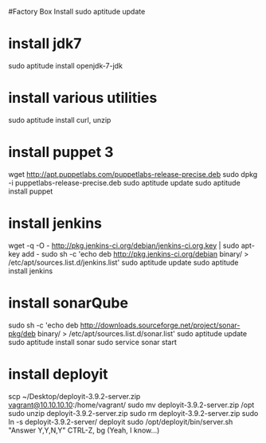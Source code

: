 #Factory Box  Install 
sudo aptitude update

# install jdk7
sudo aptitude install openjdk-7-jdk

# install various utilities
sudo aptitude install curl, unzip

# install puppet 3
wget http://apt.puppetlabs.com/puppetlabs-release-precise.deb
sudo dpkg -i puppetlabs-release-precise.deb
sudo aptitude update
sudo aptitude install puppet

# install jenkins
wget -q -O - http://pkg.jenkins-ci.org/debian/jenkins-ci.org.key | sudo apt-key add -
sudo sh -c 'echo deb http://pkg.jenkins-ci.org/debian binary/ > /etc/apt/sources.list.d/jenkins.list'
sudo aptitude update
sudo aptitude install jenkins

# install sonarQube
sudo sh -c 'echo deb http://downloads.sourceforge.net/project/sonar-pkg/deb binary/ > /etc/apt/sources.list.d/sonar.list'
sudo aptitude update
sudo aptitude install sonar
sudo service sonar start

# install deployit
scp ~/Desktop/deployit-3.9.2-server.zip vagrant@10.10.10.10:/home/vagrant/
sudo mv deployit-3.9.2-server.zip /opt
sudo unzip deployit-3.9.2-server.zip
sudo rm deployit-3.9.2-server.zip
sudo ln -s deployit-3.9.2-server/ deployit
sudo /opt/deployit/bin/server.sh "Answer Y,Y,N,Y"
CTRL-Z, bg (Yeah, I know...)






